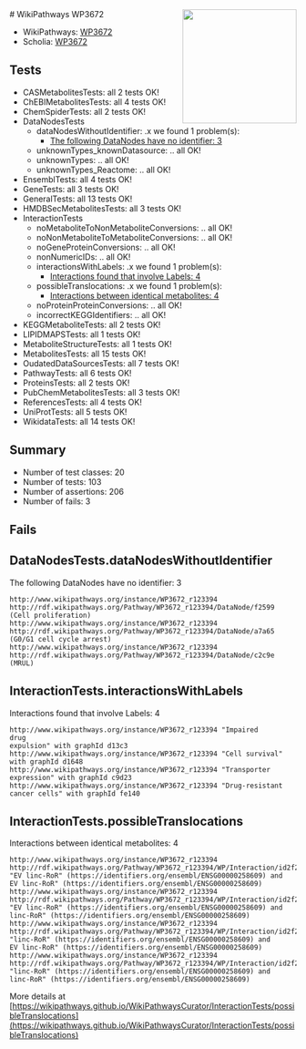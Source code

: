 <img style="float: right; width: 200px" src="https://upload.wikimedia.org/wikipedia/commons/thumb/8/83/Wplogo_with_text_500.png/640px-Wplogo_with_text_500.png" />
# WikiPathways WP3672

* WikiPathways: [WP3672](https://new.wikipathways.org/pathways/WP3672)
* Scholia: [WP3672](https://scholia.toolforge.org/wikipathways/WP3672)
## Tests
* CASMetabolitesTests: all 2 tests OK!
* ChEBIMetabolitesTests: all 4 tests OK!
* ChemSpiderTests: all 2 tests OK!
* DataNodesTests
    * dataNodesWithoutIdentifier: .x we found 1 problem(s):
        * [The following DataNodes have no identifier: 3](#d2d32fa2)
    * unknownTypes_knownDatasource: .. all OK!
    * unknownTypes: .. all OK!
    * unknownTypes_Reactome: .. all OK!
* EnsemblTests: all 4 tests OK!
* GeneTests: all 3 tests OK!
* GeneralTests: all 13 tests OK!
* HMDBSecMetabolitesTests: all 3 tests OK!
* InteractionTests
    * noMetaboliteToNonMetaboliteConversions: .. all OK!
    * noNonMetaboliteToMetaboliteConversions: .. all OK!
    * noGeneProteinConversions: .. all OK!
    * nonNumericIDs: .. all OK!
    * interactionsWithLabels: .x we found 1 problem(s):
        * [Interactions found that involve Labels: 4](#630d267b)
    * possibleTranslocations: .x we found 1 problem(s):
        * [Interactions between identical metabolites: 4](#d59038c7)
    * noProteinProteinConversions: .. all OK!
    * incorrectKEGGIdentifiers: .. all OK!
* KEGGMetaboliteTests: all 2 tests OK!
* LIPIDMAPSTests: all 1 tests OK!
* MetaboliteStructureTests: all 1 tests OK!
* MetabolitesTests: all 15 tests OK!
* OudatedDataSourcesTests: all 7 tests OK!
* PathwayTests: all 6 tests OK!
* ProteinsTests: all 2 tests OK!
* PubChemMetabolitesTests: all 3 tests OK!
* ReferencesTests: all 4 tests OK!
* UniProtTests: all 5 tests OK!
* WikidataTests: all 14 tests OK!


## Summary

* Number of test classes: 20
* Number of tests: 103
* Number of assertions: 206
* Number of fails: 3

## Fails

<a name="d2d32fa2" />

## DataNodesTests.dataNodesWithoutIdentifier

The following DataNodes have no identifier: 3
```
http://www.wikipathways.org/instance/WP3672_r123394 http://rdf.wikipathways.org/Pathway/WP3672_r123394/DataNode/f2599 (Cell proliferation)
http://www.wikipathways.org/instance/WP3672_r123394 http://rdf.wikipathways.org/Pathway/WP3672_r123394/DataNode/a7a65 (G0/G1 cell cycle arrest)
http://www.wikipathways.org/instance/WP3672_r123394 http://rdf.wikipathways.org/Pathway/WP3672_r123394/DataNode/c2c9e (MRUL)
```

<a name="630d267b" />

## InteractionTests.interactionsWithLabels

Interactions found that involve Labels: 4
```
http://www.wikipathways.org/instance/WP3672_r123394 "Impaired 
drug 
expulsion" with graphId d13c3
http://www.wikipathways.org/instance/WP3672_r123394 "Cell survival" with graphId d1648
http://www.wikipathways.org/instance/WP3672_r123394 "Transporter
expression" with graphId c9d23
http://www.wikipathways.org/instance/WP3672_r123394 "Drug-resistant
cancer cells" with graphId fe140
```

<a name="d59038c7" />

## InteractionTests.possibleTranslocations

Interactions between identical metabolites: 4
```
http://www.wikipathways.org/instance/WP3672_r123394 http://rdf.wikipathways.org/Pathway/WP3672_r123394/WP/Interaction/id2f22336e "EV linc-RoR" (https://identifiers.org/ensembl/ENSG00000258609) and 
EV linc-RoR" (https://identifiers.org/ensembl/ENSG00000258609)
http://www.wikipathways.org/instance/WP3672_r123394 http://rdf.wikipathways.org/Pathway/WP3672_r123394/WP/Interaction/id2f22336e "EV linc-RoR" (https://identifiers.org/ensembl/ENSG00000258609) and 
linc-RoR" (https://identifiers.org/ensembl/ENSG00000258609)
http://www.wikipathways.org/instance/WP3672_r123394 http://rdf.wikipathways.org/Pathway/WP3672_r123394/WP/Interaction/id2f22336e "linc-RoR" (https://identifiers.org/ensembl/ENSG00000258609) and 
EV linc-RoR" (https://identifiers.org/ensembl/ENSG00000258609)
http://www.wikipathways.org/instance/WP3672_r123394 http://rdf.wikipathways.org/Pathway/WP3672_r123394/WP/Interaction/id2f22336e "linc-RoR" (https://identifiers.org/ensembl/ENSG00000258609) and 
linc-RoR" (https://identifiers.org/ensembl/ENSG00000258609)
```

More details at [https://wikipathways.github.io/WikiPathwaysCurator/InteractionTests/possibleTranslocations](https://wikipathways.github.io/WikiPathwaysCurator/InteractionTests/possibleTranslocations)

